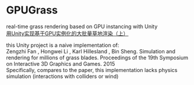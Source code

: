# GPUGrass
real-time grass rendering based on GPU instancing with Unity  
[用Unity实现基于GPU实例化的大批量草地渲染（上）](https://www.jianshu.com/p/001fd20270d7)  
  
this Unity project is a naive implementation of:  
Zengzhi Fan , Hongwei Li , Karl Hillesland , Bin Sheng. Simulation and rendering for millions of grass blades. Proceedings of the 19th Symposium on Interactive 3D Graphics and Games. 2015  
Specifically, compares to the paper, this implementation lacks physics simulation (interactions with colliders or wind)
